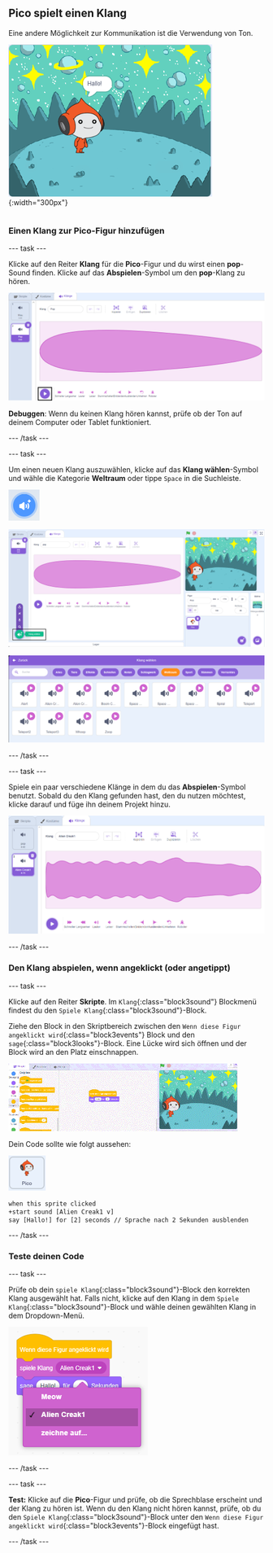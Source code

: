 ## Pico spielt einen Klang

<div style="display: flex; flex-wrap: wrap">
<div style="flex-basis: 200px; flex-grow: 1; margin-right: 15px;">
Eine andere Möglichkeit zur Kommunikation ist die Verwendung von Ton.
</div>
<div>

![Die Pico-Figur sagt "Hallo!"](images/pico-step2.png){:width="300px"}

</div>
</div>

### Einen Klang zur Pico-Figur hinzufügen

--- task ---

Klicke auf den Reiter **Klang** für die **Pico**-Figur und du wirst einen **pop**-Sound finden. Klicke auf das **Abspielen**-Symbol um den **pop**-Klang zu hören.

![Spiele den Pop-Klang im Reiter "Klang".](images/pico-sound-play.png)

**Debuggen**: Wenn du keinen Klang hören kannst, prüfe ob der Ton auf deinem Computer oder Tablet funktioniert.

--- /task ---

--- task ---

Um einen neuen Klang auszuwählen, klicke auf das **Klang wählen**-Symbol und wähle die Kategorie **Weltraum** oder tippe `Space` in die Suchleiste.

![Das Symbol "Klang wählen".](images/sound-button.png)

![Der Scratch-Editor mit hervorgehobener Option „Klang wählen“.](images/pico-choose-sound.png)

![Die Kategorie „Weltraum“ in der Klangbibliothek.](images/pico-space-category.png)

--- /task ---

--- task ---

Spiele ein paar verschiedene Klänge in dem du das **Abspielen**-Symbol benutzt. Sobald du den Klang gefunden hast, den du nutzen möchtest, klicke darauf und füge ihn deinem Projekt hinzu.

![Ein Beispielklang (der Alien Creak1-Klang), der unter dem Pop-Klang auf der Registerkarte „Klänge“ angezeigt wird.](images/pico-inserted-sound.png)

--- /task ---

### Den Klang abspielen, wenn angeklickt (oder angetippt)

--- task ---

Klicke auf den Reiter **Skripte**. Im `Klang`{:class="block3sound"} Blockmenü findest du den `Spiele Klang`{:class="block3sound"}-Block.

Ziehe den Block in den Skriptbereich zwischen den `Wenn diese Figur angeklickt wird`{:class="block3events"} Block und den `sage`{:class="block3looks"}-Block. Eine Lücke wird sich öffnen und der Block wird an den Platz einschnappen.

![Der 'spiele Klang'-Block wird zwischen den beiden Blöcken hinzugefügt.](images/pico-insert-block.gif)

Dein Code sollte wie folgt aussehen:

![Die Pico-Figur.](images/pico-sprite.png)

```blocks3
when this sprite clicked
+start sound [Alien Creak1 v] 
say [Hallo!] for [2] seconds // Sprache nach 2 Sekunden ausblenden
```

--- /task ---

### Teste deinen Code

--- task ---

Prüfe ob dein `spiele Klang`{:class="block3sound"}-Block den korrekten Klang ausgewählt hat. Falls nicht, klicke auf den Klang in dem `Spiele Klang`{:class="block3sound"}-Block und wähle deinen gewählten Klang in dem Dropdown-Menü.

![Klick auf den Alien Creak1 Klang im Dropdown-Menü im 'spiele Klang'-Block.](images/pico-sound-menu.png)

--- /task ---

--- task ---

**Test:** Klicke auf die **Pico**-Figur und prüfe, ob die Sprechblase erscheint und der Klang zu hören ist. Wenn du den Klang nicht hören kannst, prüfe, ob du den `Spiele Klang`{:class="block3sound"}-Block unter den `Wenn diese Figur angeklickt wird`{:class="block3events"}-Block eingefügt hast.

--- /task ---

